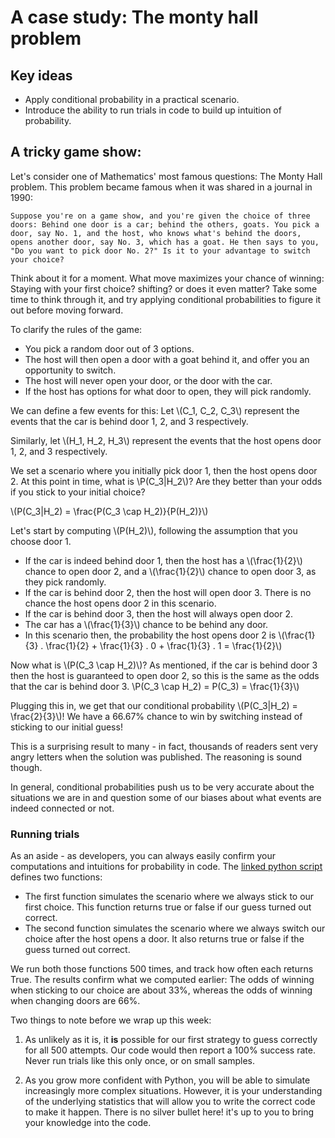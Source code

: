 # A case study: The monty hall problem

## Key ideas
- Apply conditional probability in a practical scenario.
- Introduce the ability to run trials in code to build up intuition of probability.

## A tricky game show:

Let's consider one of Mathematics' most famous questions: The Monty Hall problem. This problem became famous when it was shared in a journal in 1990:

    Suppose you're on a game show, and you're given the choice of three doors: Behind one door is a car; behind the others, goats. You pick a door, say No. 1, and the host, who knows what's behind the doors, opens another door, say No. 3, which has a goat. He then says to you, "Do you want to pick door No. 2?" Is it to your advantage to switch your choice?

Think about it for a moment. What move maximizes your chance of winning: Staying with your first choice? shifting? or does it even matter? Take some time to think through it, and try applying conditional probabilities to figure it out before moving forward. 

To clarify the rules of the game:
- You pick a random door out of 3 options.
- The host will then open a door with a goat behind it, and offer you an opportunity to switch. 
- The host will never open your door, or the door with the car. 
- If the host has options for what door to open, they will pick randomly.

We can define a few events for this: Let \\(C_1, C_2, C_3\\) represent the events that the car is behind door 1, 2, and 3 respectively. 

Similarly, let \\(H_1, H_2, H_3\\) represent the events that the host opens door 1, 2, and 3 respectively. 

We set a scenario where you initially pick door 1, then the host opens door 2. At this point in time, what is \\P(C_3|H_2\\)? Are they better than your odds if you stick to your initial choice?

\\(P(C_3|H_2) = \frac{P(C_3 \cap H_2)}{P(H_2)}\\)

Let's start by computing \\(P(H_2)\\), following the assumption that you choose door 1.

- If the car is indeed behind door 1, then the host has a \\(\frac{1}{2}\\) chance to open door 2, and a \\(\frac{1}{2}\\) chance to open door 3, as they pick randomly.
- If the car is behind door 2, then the host will open door 3. There is no chance the host opens door 2 in this scenario.
- If the car is behind door 3, then the host will always open door 2.
- The car has a \\(\frac{1}{3}\\) chance to be behind any door.
- In this scenario then, the probability the host opens door 2 is \\(\frac{1}{3} . \frac{1}{2}  + \frac{1}{3} . 0 + \frac{1}{3} . 1 = \frac{1}{2}\\)

Now what is \\(P(C_3 \cap H_2)\\)? As mentioned, if the car is behind door 3 then the host is guaranteed to open door 2, so this is the same as the odds that the car is behind door 3. \\P(C_3 \cap H_2) = P(C_3) = \frac{1}{3}\\)

Plugging this in, we get that our conditional probability \\(P(C_3|H_2) = \frac{2}{3}\\)! We have a 66.67% chance to win by switching instead of sticking to our initial guess!

This is a surprising result to many - in fact, thousands of readers sent very angry letters when the solution was published. The reasoning is sound though.

In general, conditional probabilities push us to be very accurate about the situations we are in and question some of our biases about what events are indeed connected or not.

### Running trials

As an aside - as developers, you can always easily confirm your computations and intuitions for probability in code. The [linked python script](https://replit.com/@MehdiOulmakki/Monty-Hall-Demo#main.py) defines two functions:

- The first function simulates the scenario where we always stick to our first choice. This function returns true or false if our guess turned out correct.
- The second function simulates the scenario where we always switch our choice after the host opens a door. It also returns true or false if the guess turned out correct. 

We run both those functions 500 times, and track how often each returns True. The results confirm what we computed earlier: The odds of winning when sticking to our choice are about 33%, whereas the odds of winning when changing doors are 66%. 

Two things to note before we wrap up this week:

1. As unlikely as it is, it **is** possible for our first strategy to guess correctly for all 500 attempts. Our code would then report a 100% success rate. Never run trials like this only once, or on small samples.

2. As you grow more confident with Python, you will be able to simulate increasingly more complex situations. However, it is your understanding of the underlying statistics that will allow you to write the correct code to make it happen. There is no silver bullet here! it's up to you to bring your knowledge into the code.
